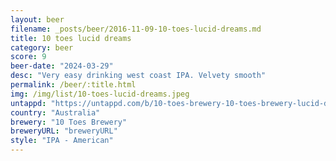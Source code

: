 ```yaml
---
layout: beer
filename: _posts/beer/2016-11-09-10-toes-lucid-dreams.md
title: 10 toes lucid dreams
category: beer
score: 9
beer-date: "2024-03-29"
desc: "Very easy drinking west coast IPA. Velvety smooth"
permalink: /beer/:title.html
img: /img/list/10-toes-lucid-dreams.jpeg
untappd: "https://untappd.com/b/10-toes-brewery-10-toes-brewery-lucid-dreams-ipa/3833731"
country: "Australia"
brewery: "10 Toes Brewery"
breweryURL: "breweryURL"
style: "IPA - American"
---
```

